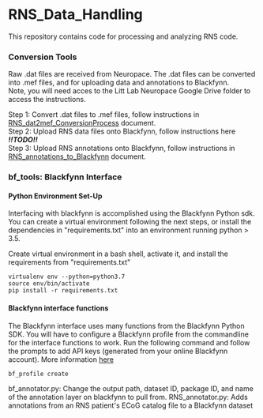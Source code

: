 # RNS_Data_Handling

This repository contains code for processing and analyzing RNS code. 

### Conversion Tools
Raw .dat files are received from Neuropace. The .dat files can be converted into .mef files, and for uploading data and annotations to Blackfynn.	
Note, you will need acces to the Litt Lab Neuropace Google Drive folder to access the instructions.

Step 1: Convert .dat files to .mef files, follow instructions in [RNS_dat2mef_ConversionProcess](https://docs.google.com/document/d/1aXiWRMeYwVfB4AN6IHJ4NOTemEXYbyrTGBliTGvTZ8c/edit) document.  
Step 2: Upload RNS data files onto Blackfynn, follow instructions here ***!!TODO!!***  
Step 3: Upload RNS annotations onto Blackfynn, follow instructions in [RNS_annotations_to_Blackfynn](https://docs.google.com/document/d/1yuphq6hIXBlFlPky14yoIfu-UAbiahWYg3WsSE_5T18/edit) document.	 

### bf_tools: Blackfynn Interface

#### Python Environment Set-Up
Interfacing with blackfynn is accomplished using the Blackfynn Python sdk. You can create a virtual environment following the next steps, or install the dependencies in "requirements.txt" into an environment running python > 3.5. 

Create virtual environment in a bash shell, activate it, and install the requirements from "requirements.txt"

```
virtualenv env --python=python3.7
source env/bin/activate
pip install -r requirements.txt
```

#### Blackfynn interface functions

The Blackfynn interface uses many functions from the Blackfynn Python SDK. You will have to configure a Blackfynn profile from the commandline for the interface functions to work. Run the following command and follow the prompts to add API keys (generated from your online Blackfynn account). More information [here]( https://developer.blackfynn.io/python/latest/quickstart.html)

```
bf_profile create
```

bf_annotator.py: Change the output path, dataset ID, package ID, and name of the annotation layer on blackfynn to pull from. 
RNS_annotator.py: Adds annotations from an RNS patient's ECoG catalog file to a Blackfynn dataset



